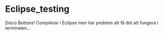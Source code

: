 # Eclipse_testing
 Disco Buttons!
Compilerar i Eclipse men har problem att få det att fungera i terminalen...

